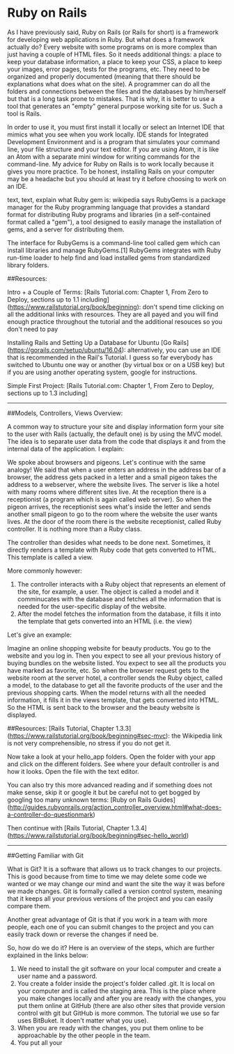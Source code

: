 # Ruby on Rails

As I have previously said, Ruby on Rails (or Rails for short) is a framework for developing web applications in Ruby. But what does a framework actually do? Every website with some programs on is more complex than just having a couple of HTML files. So it needs additional things: a place to keep your database information, a place to keep your CSS, a place to keep your images, error pages, tests for the programs, etc. They need to be organized and properly documented (meaning that there should be explanations what does what on the site). A programmer can do all the folders and connections between the files and the databases by him/herself but that is a long task prone to mistakes. That is why, it is better to use a tool that generates an "empty" general purpose working site for us. Such a tool is Rails. 

In order to use it, you must first install it locally or select an Internet IDE that mimics what you see when you work locally. IDE stands for Integrated Development Environment and is a program that simulates your command line, your file structure and your text editor. If you are using Atom, it is like an Atom with a separate mini window for writing commands for the command-line. My advice for Ruby on Rails is to work locally because it gives you more practice. To be honest, installing Rails on your computer may be a headache but you should at least try it before choosing to work on an IDE. 

text, text, explain what Ruby gem is: wikipedia says RubyGems is a package manager for the Ruby programming language that provides a standard format for distributing Ruby programs and libraries (in a self-contained format called a "gem"), a tool designed to easily manage the installation of gems, and a server for distributing them.

The interface for RubyGems is a command-line tool called gem which can install libraries and manage RubyGems.[1] RubyGems integrates with Ruby run-time loader to help find and load installed gems from standardized library folders.



##Resources: 

Intro + a Couple of Terms: [Rails Tutorial.com: Chapter 1, From Zero to Deploy, sections up to 1.1 including] (https://www.railstutorial.org/book/beginning): don't spend time clicking on all the additional links with resources. They are all payed and you will find enough practice throughout the tutorial and the additional resouces so you don't need to pay

Installing Rails and Setting Up a Database for Ubuntu [Go Rails] (https://gorails.com/setup/ubuntu/16.04): alternatively, you can use an IDE that is recommended in the Rail's Tutorial. I guess so far everybody has switched to Ubuntu one way or another (by virtual box or on a USB key) but if you are using another operating system, google for instructions. 

Simple First Project: [Rails Tutorial.com: Chapter 1, From Zero to Deploy, sections up to 1.3 including]

<hr>

##Models, Controllers, Views Overview: 

A common way to structure your site and display information form your site to the user with Rails (actually, the default one) is by using the MVC model. The idea is to separate user data from the code that displays it and from the internal data of the application. I explain: 

We spoke about browsers and pigeons. Let's continue with the same analogy! We said that when a user enters an address in the address bar of a browser, the address gets packed in a letter and a small pigeon takes the address to a webserver, where the website lives. The server is like a hotel with many rooms where different sites live. At the reception there is a receptionist (a program which is again called web server). So when the pigeon arrives, the receptionist sees what's inside the letter and sends another small pigeon to go to the room where the website the user wants lives. At the door of the room there is the website receptionist, called Ruby controller. It is nothing more than a Ruby class. 

The controller than desides what needs to be done next. Sometimes, it directly renders a template with Ruby code that gets converted to HTML. This template is called a view.

More commonly however: 

1. The controller interacts with a Ruby object that represents an element of the site, for example, a user. The object is called a model and it comminucates with the database and fetches all the information that is needed for the user-specific display of the website. 
2. After the model fetches the information from the database, it fills it into the template that gets converted into an HTML (i.e. the view) 

Let's give an example: 

Imagine an online shopping website for beauty products. You go to the website and you log in. Then you expect to see all your previous history of buying bundles on the website listed. You expect to see all the products you have marked as favorite, etc. So when the browser request gets to the website room at the server hotel, a controller sends the Ruby object, called a model, to  the database to get all the favorite products of the user and the previous shopping carts. When the model returns with all the needed information, it fills it in the views template, that gets converted into HTML. So the HTML is sent back to the browser and the beauty website is displayed.

##Resources: 
[Rails Tutorial, Chapter 1.3.3] (https://www.railstutorial.org/book/beginning#sec-mvc): the Wikipedia link is not very comprehensible, no stress if you do not get it. 

Now take a look at your hello_app folders. Open the folder with your app and click on the different folders. See where your default controller is and how it looks. Open the file with the text editor. 

You can also try this more advanced reading and if something does not make sense, skip it or google it but be careful not to get bogged by googling too many unknown terms: [Ruby on Rails Guides] (http://guides.rubyonrails.org/action_controller_overview.html#what-does-a-controller-do-questionmark)

Then continue with [Rails Tutorial, Chapter 1.3.4] (https://www.railstutorial.org/book/beginning#sec-hello_world)

<hr>

##Getting Familiar with Git

What is Git? It is a software that allows us to track changes to our projects. This is good because from time to time we may delete some code we wanted or we may change our mind and want the site the way it was before we made changes. Git is formally called a version control system, meaning that it keeps all your previous versions of the project and you can easily compare them. 

Another great advantage of Git is that if you work in a team with more people, each one of you can submit changes to the project and you can easily track down or reverse the changes if need be. 

So, how do we do it? Here is an overview of the steps, which are further explained in the links below: 

1. We need to install the git software on your local computer and create a user name and a password. 
2. You create a folder inside the project's folder called .git. It is local on your computer and is called the staging area. This is the place where you make changes locally and after you are ready with the changes, you put them online at GitHub (there are also other sites that provide version control with git but GitHub is more common. The tutorial we use so far uses BitBuket. It doen't matter what you use). 
3. When you are ready with the changes, you put them online to be approachable by the other people in the team.
3. You put all your 

